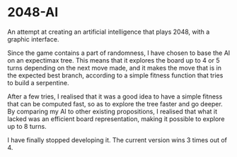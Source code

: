 2048-AI
=======

An attempt at creating an artificial intelligence that plays 2048, with a graphic interface.

Since the game contains a part of randomness, I have chosen to base the AI on an expectimax tree. This means that it explores the board up to 4 or 5 turns depending on the next move made, and it makes the move that is in the expected best branch, according to a simple fitness function that tries to build a serpentine.

After a few tries, I realised that it was a good idea to have a simple fitness that can be computed fast, so as to explore the tree faster and go deeper.
By comparing my AI to other existing propositions, I realised that what it lacked was an efficient board representation, making it possible to explore up to 8 turns.

I have finally stopped developing it. The current version wins 3 times out of 4. 
